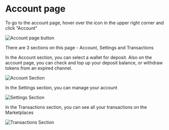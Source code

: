 # Account page

To go to the account page, hover over the icon in the upper right corner and click "Account"

![Account page button](/assets/images/products/AIMarketplace/Marketplace/AccountPageRedirect.webp)

There are 3 sections on this page - Account, Settings and Transactions

In the Account section, you can select a wallet for deposit. Also on the account page, you can check and top up your deposit balance, or withdraw tokens from an expired channel.

![Account Section](/assets/images/products/AIMarketplace/Marketplace/DepositSelectMetamsk.webp)

In the Settings section, you can manage your account

![Settings Section](/assets/images/products/AIMarketplace/Marketplace/AccountPageSettings.webp)

In the Transactions section, you can see all your transactions on the Marketplaces

![Transactions Section](/assets/images/products/AIMarketplace/Marketplace/AccountPageTransactions.webp)
